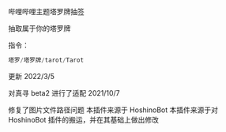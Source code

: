 哔哩哔哩主题塔罗牌抽签

抽取属于你的塔罗牌

指令：
```Python
塔罗/塔罗牌/tarot/Tarot
```

更新
2022/3/5

对真寻 beta2 进行了适配
2021/10/7

修复了图片文件路径问题
本插件来源于 HoshinoBot
本插件来源于对 HoshinoBot 插件的搬运，并在其基础上做出修改